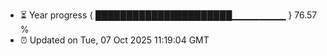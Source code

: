 - ⏳ Year progress { ██████████████████████▁▁▁▁▁▁▁▁ } 76.57 %
- ⏰ Updated on Tue, 07 Oct 2025 11:19:04 GMT


